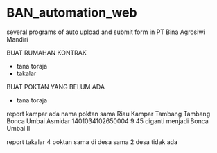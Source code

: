 # BAN_automation_web

several programs of auto upload and submit form in PT Bina Agrosiwi Mandiri

BUAT RUMAHAN KONTRAK

- tana toraja
- takalar

BUAT POKTAN YANG BELUM ADA

- tana toraja

report kampar
ada nama poktan sama
Riau Kampar Tambang Tambang Bonca Umbai Asmidar 1401034102650004 9 45
diganti menjadi Bonca Umbai II

report takalar
4 poktan sama di desa sama
2 desa tidak ada
